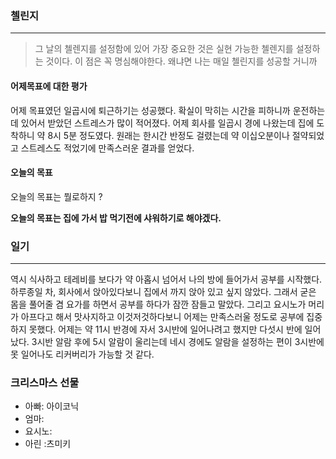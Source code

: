 ### 첼린지
---
>그 날의 첼렌지를 설정함에 있어 가장 중요한 것은 실현 가능한 첼렌지를 설정하는 것이다. 이 점은 꼭 명심해야한다. 왜냐면 나는 매일 첼린지를 성공할 거니까

#### 어제목표에 대한 평가
어제 목표였던 일곱시에 퇴근하기는 성공했다. 확실이 막히는 시간을 피하니까 운전하는데 있어서 받았던 스트레스가 많이 적어졌다. 어제 회사를 일곱시 경에 나왔는데 집에 도착하니 약 8시 5분 정도였다. 원래는 한시간 반정도 걸렸는데 약 이십오분이나 절약되었고 스트레스도 적었기에 만족스러운 결과를 얻었다.

#### 오늘의 목표
오늘의 목표는 뭘로하지 ?

**오늘의 목표는 집에 가서 밥 먹기전에 샤워하기로 해야겠다.**



### 일기
---
역시 식사하고 테레비를 보다가 약 아홉시 넘어서 나의 방에 들어가서 공부를 시작했다. 하루종일 차, 회사에서 앉아있다보니 집에서 까지 앉아 있고 싶지 않았다. 그래서 굳은 몸을 풀어줄 겸 요가를 하면서 공부를 하다가 잠깐 잠들고 말았다. 그리고 요시노가 머리가 아프다고 해서 맛사지하고 이것저것하다보니 어제는 만족스러울 정도로 공부에 집중하지 못했다. 어제는 약 11시 반경에 자서 3시반에 일어나려고 했지만 다섯시 반에 일어났다. 3시반 알람 후에 5시 알람이 울리는데 네시 경에도 알람을 설정하는 편이 3시반에 못 일어나도 리커버리가 가능할 것 같다. 


### 크리스마스 선물
* 아빠: 아이코닉
* 엄마:
* 요시노:
* 아린 :츠미키
